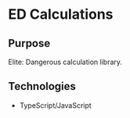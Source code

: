 # ED Calculations

## Purpose

Elite: Dangerous calculation library.

## Technologies

- TypeScript/JavaScript
